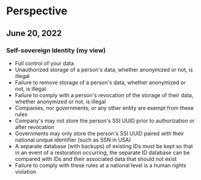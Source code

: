 # Perspective
## June 20, 2022


### Self-sovereign Identity (my view)
* Full control of your data
* Unauthorized storage of a person's data, whether anonymized or not, is illegal
* Failure to remove storage of a person's data, whether anonymized or not, is illegal
* Failure to comply with a person's revocation of the storage of their data, whether anonymized or not, is illegal
* Companies, nor governments, or any other entity are exempt from these rules
* Company's may not store the person's SSI UUID prior to authorization or after revocation
* Governments may only store the person's SSI UUID paired with their national unique identifier (such as SSN in USA)
* A separate database (with backups) of existing IDs must be kept so that in an event of a restoration occurring, the separate ID database can be compared with IDs and their associated data that should not exist
* Failure to comply with these rules at a national level is a human rights violation
